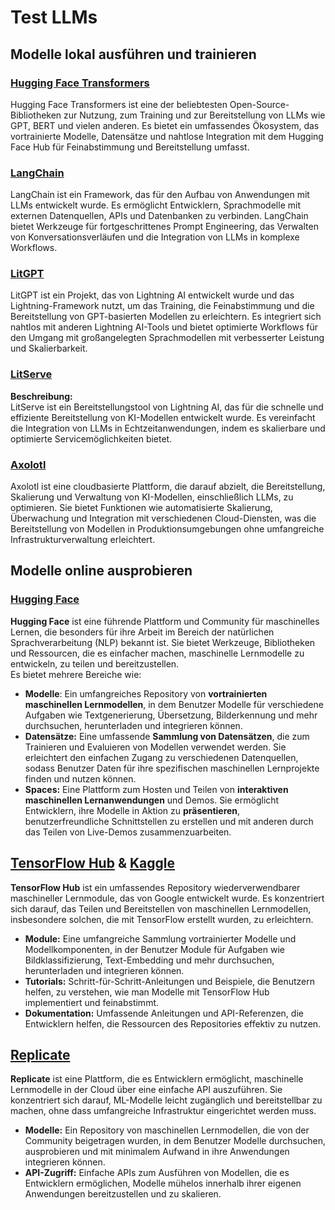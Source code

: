 # Test LLMs

## Modelle lokal ausführen und trainieren

### [**Hugging Face Transformers**](https://github.com/huggingface/transformers)

Hugging Face Transformers ist eine der beliebtesten Open-Source-Bibliotheken zur Nutzung, zum Training und zur Bereitstellung von LLMs wie GPT, BERT und vielen anderen. Es bietet ein umfassendes Ökosystem, das vortrainierte Modelle, Datensätze und nahtlose Integration mit dem Hugging Face Hub für Feinabstimmung und Bereitstellung umfasst.

### [**LangChain**](https://github.com/langchain-ai/langchain)

LangChain ist ein Framework, das für den Aufbau von Anwendungen mit LLMs entwickelt wurde. Es ermöglicht Entwicklern, Sprachmodelle mit externen Datenquellen, APIs und Datenbanken zu verbinden. LangChain bietet Werkzeuge für fortgeschrittenes Prompt Engineering, das Verwalten von Konversationsverläufen und die Integration von LLMs in komplexe Workflows.

### [**LitGPT**](https://github.com/Lightning-AI/litgpt)

LitGPT ist ein Projekt, das von Lightning AI entwickelt wurde und das Lightning-Framework nutzt, um das Training, die Feinabstimmung und die Bereitstellung von GPT-basierten Modellen zu erleichtern. Es integriert sich nahtlos mit anderen Lightning AI-Tools und bietet optimierte Workflows für den Umgang mit großangelegten Sprachmodellen mit verbesserter Leistung und Skalierbarkeit.

### [**LitServe**](https://github.com/Lightning-AI/LitServe)

**Beschreibung:**\
LitServe ist ein Bereitstellungstool von Lightning AI, das für die schnelle und effiziente Bereitstellung von KI-Modellen entwickelt wurde. Es vereinfacht die Integration von LLMs in Echtzeitanwendungen, indem es skalierbare und optimierte Servicemöglichkeiten bietet.

### [**Axolotl**](https://github.com/axolotl-ai-cloud/axolotl)

Axolotl ist eine cloudbasierte Plattform, die darauf abzielt, die Bereitstellung, Skalierung und Verwaltung von KI-Modellen, einschließlich LLMs, zu optimieren. Sie bietet Funktionen wie automatisierte Skalierung, Überwachung und Integration mit verschiedenen Cloud-Diensten, was die Bereitstellung von Modellen in Produktionsumgebungen ohne umfangreiche Infrastrukturverwaltung erleichtert.

## Modelle online ausprobieren

### [**Hugging Face**](https://huggingface.co/)

**Hugging Face** ist eine führende Plattform und Community für maschinelles Lernen, die besonders für ihre Arbeit im Bereich der natürlichen Sprachverarbeitung (NLP) bekannt ist. Sie bietet Werkzeuge, Bibliotheken und Ressourcen, die es einfacher machen, maschinelle Lernmodelle zu entwickeln, zu teilen und bereitzustellen.\
Es bietet mehrere Bereiche wie:

* **Modelle**: Ein umfangreiches Repository von **vortrainierten maschinellen Lernmodellen**, in dem Benutzer Modelle für verschiedene Aufgaben wie Textgenerierung, Übersetzung, Bilderkennung und mehr durchsuchen, herunterladen und integrieren können.
* **Datensätze:** Eine umfassende **Sammlung von Datensätzen**, die zum Trainieren und Evaluieren von Modellen verwendet werden. Sie erleichtert den einfachen Zugang zu verschiedenen Datenquellen, sodass Benutzer Daten für ihre spezifischen maschinellen Lernprojekte finden und nutzen können.
* **Spaces:** Eine Plattform zum Hosten und Teilen von **interaktiven maschinellen Lernanwendungen** und Demos. Sie ermöglicht Entwicklern, ihre Modelle in Aktion zu **präsentieren**, benutzerfreundliche Schnittstellen zu erstellen und mit anderen durch das Teilen von Live-Demos zusammenzuarbeiten.

## [**TensorFlow Hub**](https://www.tensorflow.org/hub) **&** [**Kaggle**](https://www.kaggle.com/)

**TensorFlow Hub** ist ein umfassendes Repository wiederverwendbarer maschineller Lernmodule, das von Google entwickelt wurde. Es konzentriert sich darauf, das Teilen und Bereitstellen von maschinellen Lernmodellen, insbesondere solchen, die mit TensorFlow erstellt wurden, zu erleichtern.

* **Module:** Eine umfangreiche Sammlung vortrainierter Modelle und Modellkomponenten, in der Benutzer Module für Aufgaben wie Bildklassifizierung, Text-Embedding und mehr durchsuchen, herunterladen und integrieren können.
* **Tutorials:** Schritt-für-Schritt-Anleitungen und Beispiele, die Benutzern helfen, zu verstehen, wie man Modelle mit TensorFlow Hub implementiert und feinabstimmt.
* **Dokumentation:** Umfassende Anleitungen und API-Referenzen, die Entwicklern helfen, die Ressourcen des Repositories effektiv zu nutzen.

## [**Replicate**](https://replicate.com/home)

**Replicate** ist eine Plattform, die es Entwicklern ermöglicht, maschinelle Lernmodelle in der Cloud über eine einfache API auszuführen. Sie konzentriert sich darauf, ML-Modelle leicht zugänglich und bereitstellbar zu machen, ohne dass umfangreiche Infrastruktur eingerichtet werden muss.

* **Modelle:** Ein Repository von maschinellen Lernmodellen, die von der Community beigetragen wurden, in dem Benutzer Modelle durchsuchen, ausprobieren und mit minimalem Aufwand in ihre Anwendungen integrieren können.
* **API-Zugriff:** Einfache APIs zum Ausführen von Modellen, die es Entwicklern ermöglichen, Modelle mühelos innerhalb ihrer eigenen Anwendungen bereitzustellen und zu skalieren.
